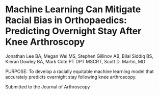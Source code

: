 # Machine Learning Can Mitigate Racial Bias in Orthopaedics: Predicting Overnight Stay After Knee Arthroscopy 

Jonathan Lee BA, Megan Wei MS, Stephen Gillinov AB, Bilal Siddiq BS, Kieran Dowley BA, Mark Cote PT DPT MSCRT, Scott D. Martin, MD

PURPOSE: To develop a racially equitable machine learning model that accurately predicts overnight stay following knee arthroscopy. 

Submitted to the Journal of Arthroscopy
